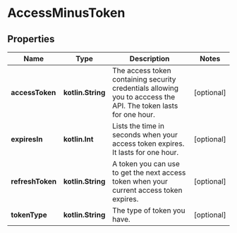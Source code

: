 
# AccessMinusToken

## Properties
Name | Type | Description | Notes
------------ | ------------- | ------------- | -------------
**accessToken** | **kotlin.String** | The access token containing security credentials allowing you to acccess the API. The token lasts for one hour. |  [optional]
**expiresIn** | **kotlin.Int** | Lists the time in seconds when your access token expires. It lasts for one hour. |  [optional]
**refreshToken** | **kotlin.String** | A token you can use to get the next access token when your current access token expires. |  [optional]
**tokenType** | **kotlin.String** | The type of token you have. |  [optional]



